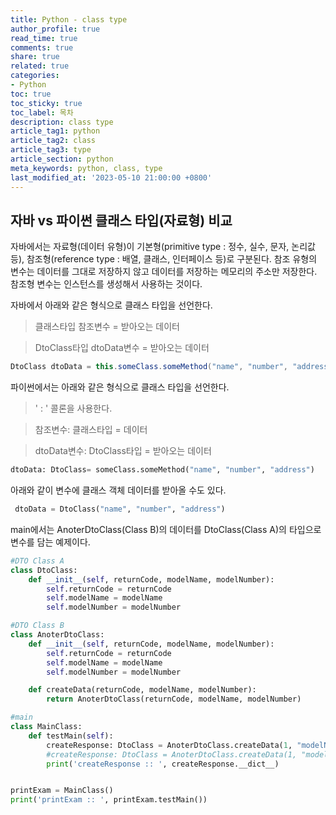 ```yaml
---
title: Python - class type
author_profile: true
read_time: true
comments: true
share: true
related: true
categories:
- Python
toc: true
toc_sticky: true
toc_label: 목차
description: class type
article_tag1: python
article_tag2: class
article_tag3: type
article_section: python
meta_keywords: python, class, type
last_modified_at: '2023-05-10 21:00:00 +0800'
---
```


## 자바 vs 파이썬 클래스 타입(자료형) 비교

자바에서는 자료형(데이터 유형)이 기본형(primitive type : 정수, 실수, 문자, 논리값 등), 참조형(reference type : 배열, 클래스, 인터페이스 등)로 구분된다. 참조 유형의 변수는 데이터를 그대로 저장하지 않고 데이터를 저장하는 메모리의 주소만 저장한다. 참조형 변수는 인스턴스를 생성해서 사용하는 것이다.

자바에서 아래와 같은 형식으로 클래스 타입을 선언한다.

> 클래스타입 참조변수 = 받아오는 데이터

> DtoClass타입 dtoData변수 = 받아오는 데이터

```java
DtoClass dtoData = this.someClass.someMethod("name", "number", "address");
```

파이썬에서는 아래와 같은 형식으로 클래스 타입을 선언한다.

> ' : ' 콜론을 사용한다.

> 참조변수: 클래스타입 = 데이터

> dtoData변수: DtoClass타입 = 받아오는 데이터

```python
dtoData: DtoClass= someClass.someMethod("name", "number", "address")
```

아래와 같이 변수에 클래스 객체 데이터를 받아올 수도 있다.

```python
 dtoData = DtoClass("name", "number", "address")
```

main에서는 AnoterDtoClass(Class B)의 데이터를 DtoClass(Class A)의 타입으로 변수를 담는 예제이다.

```python
#DTO Class A
class DtoClass:
	def __init__(self, returnCode, modelName, modelNumber):
		self.returnCode = returnCode
		self.modelName = modelName
		self.modelNumber = modelNumber

#DTO Class B
class AnoterDtoClass:
    def __init__(self, returnCode, modelName, modelNumber):
        self.returnCode = returnCode
        self.modelName = modelName
        self.modelNumber = modelNumber

    def createData(returnCode, modelName, modelNumber):
        return AnoterDtoClass(returnCode, modelName, modelNumber)

#main
class MainClass:
    def testMain(self):
        createResponse: DtoClass = AnoterDtoClass.createData(1, "modelName", "modelNumber")
        #createResponse: DtoClass = AnoterDtoClass.createData(1, "modelName", "modelNumber")
        print('createResponse :: ', createResponse.__dict__)


printExam = MainClass()
print('printExam :: ', printExam.testMain())

```